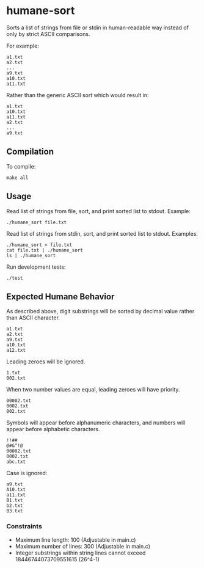 humane-sort
===========

Sorts a list of strings from file or stdin in human-readable way
instead of only by strict ASCII comparisons.

For example:

	a1.txt
	a2.txt
	...
	a9.txt
	a10.txt
	a11.txt

Rather than the generic ASCII sort which would result in:

	a1.txt
	a10.txt
	a11.txt
	a2.txt
	...
	a9.txt

## Compilation

To compile:

	make all

## Usage

Read list of strings from file, sort, and print sorted list to stdout.
Example:

	./humane_sort file.txt

Read list of strings from stdin, sort, and print sorted list to stdout.
Examples:

	./humane_sort < file.txt
	cat file.txt | ./humane_sort
	ls | ./humane_sort

Run development tests:

	./test

## Expected Humane Behavior

As described above, digit substrings will be sorted by decimal value
rather than ASCII character.

	a1.txt
	a2.txt
	a9.txt
	a10.txt
	a12.txt
	
Leading zeroes will be ignored.

	1.txt
	002.txt

When two number values are equal, leading zeroes will have priority.

	00002.txt
	0002.txt
	002.txt

Symbols will appear before alphanumeric characters, and numbers will appear
before alphabetic characters.

	!!##
	@#&^!@
	00002.txt
	0002.txt
	abc.txt

Case is ignored:

	a9.txt
	A10.txt
	a11.txt
	B1.txt
	b2.txt
	B3.txt

### Constraints

* Maximum line length:	 100 (Adjustable in main.c)
* Maximum number of lines: 300 (Adjustable in main.c)
* Integer substrings within string lines cannot exceed 18446744073709551615 (26^4-1)